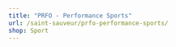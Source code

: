 ```yaml
---
title: "PRFO - Performance Sports"
url: /saint-sauveur/prfo-performance-sports/
shop: Sport
---
```

